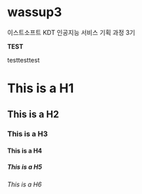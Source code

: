 # wassup3
이스트소프트 KDT 인공지능 서비스 기획 과정 3기

**TEST**


testtesttest

# This is a H1
## This is a H2
### This is a H3
#### This is a H4
##### This is a H5
###### This is a H6